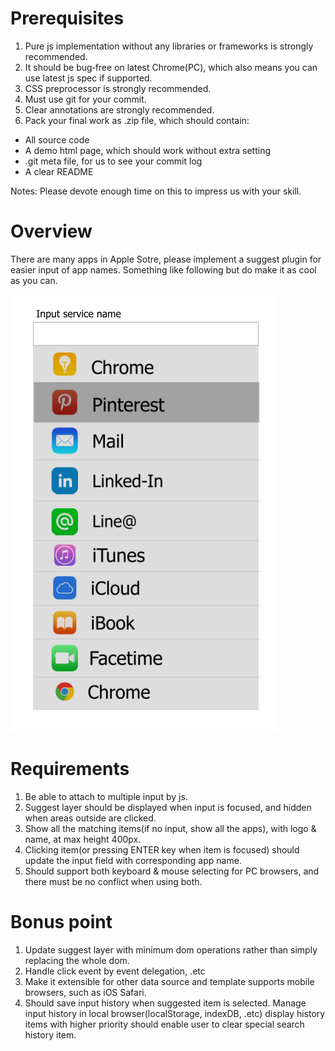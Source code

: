 # Prerequisites

1.  Pure js implementation without any libraries or frameworks is strongly recommended.
2.  It should be bug‐free on latest Chrome(PC), which also means you can use latest js spec if supported.
3.  CSS preprocessor is strongly recommended.
4.  Must use git for your commit.
5.  Clear annotations are strongly recommended.
6.  Pack your final work as .zip file, which should contain: 
- All source code
- A demo html page, which should work without extra setting
- .git meta file, for us to see your commit log
- A clear README

Notes: Please devote enough time on this to impress us with your skill.

# Overview
There are many apps in Apple Sotre, please implement a suggest plugin for easier input of app names. Something like following but do make it as cool as you can.

![Demo](./docs/images/SeniorWebAppDemo.png)

# Requirements
1.  Be able to attach to multiple input by js.
2.  Suggest layer should be displayed when input is focused, and hidden when areas outside are clicked.
3.  Show all the matching items(if no input, show all the apps), with logo & name, at max height 400px.
4.  Clicking item(or pressing ENTER key when item is focused) should update the input field with corresponding app name.
5.  Should support both keyboard & mouse selecting for PC browsers, and there must be no conflict when using both. 

# Bonus point
1.  Update suggest layer with minimum dom operations rather than simply replacing the whole dom.
2.  Handle click event by event delegation, .etc
3.  Make it extensible for other data source and template supports mobile browsers, such as iOS Safari. 
4.  Should save input history when suggested item is selected. Manage input history in local browser(localStorage, indexDB, .etc) display history items with higher priority should enable user to clear special search history item.
